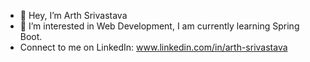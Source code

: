 - 👋 Hey, I’m Arth Srivastava
- 👀 I’m interested in Web Development, I am currently learning Spring Boot.
- Connect to me on LinkedIn: www.linkedin.com/in/arth-srivastava
<!---
ArthSrivastava/ArthSrivastava is a ✨ special ✨ repository because its `README.md` (this file) appears on your GitHub profile.
You can click the Preview link to take a look at your changes.
--->
